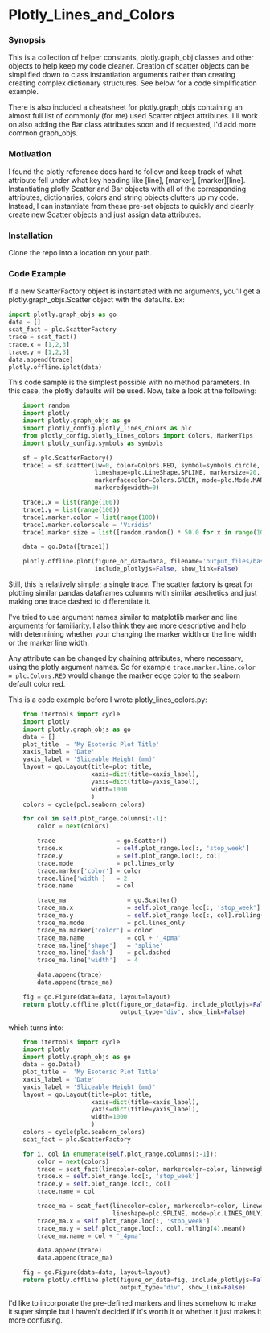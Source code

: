 # Plotly_Lines_and_Colors

### Synopsis
This is a collection of helper constants, plotly.graph_obj classes and other
objects to help keep my code cleaner. Creation of scatter objects can be simplified
down to class instantiation arguments rather than creating creating complex dictionary
structures. See below for a code simplification example.

There is also included a cheatsheet for plotly.graph_objs containing an almost
full list of commonly (for me) used Scatter object attributes. I'll work
on also adding the Bar class attributes soon and if requested, I'd add more
common graph_objs.

### Motivation
I found the plotly reference docs hard to follow and keep track of what attribute
fell under what key heading like [line], [marker], [marker][line].
Instantiating plotly Scatter and Bar objects with all of the corresponding
attributes, dictionaries, colors and string objects clutters up my code.
Instead, I can instantiate from these pre-set objects to quickly and cleanly
create new Scatter objects and just assign data attributes.

### Installation
Clone the repo into a location on your path.

### Code Example
If a new ScatterFactory object is instantiated with no arguments, you'll
get a plotly.graph_objs.Scatter object with the defaults. Ex:

```` Python
import plotly.graph_objs as go
data = []
scat_fact = plc.ScatterFactory
trace = scat_fact()
trace.x = [1,2,3]
trace.y = [1,2,3]
data.append(trace)
plotly.offline.iplot(data)
````
This code sample is the simplest possible with no method parameters. In this case, the plotly defaults will be used.
Now, take a look at the following:
``` Python
    import random
    import plotly
    import plotly.graph_objs as go
    import plotly_config.plotly_lines_colors as plc
    from plotly_config.plotly_lines_colors import Colors, MarkerTips
    import plotly_config.symbols as symbols

    sf = plc.ScatterFactory()
    trace1 = sf.scatter(lw=0, color=Colors.RED, symbol=symbols.circle,
                        lineshape=plc.LineShape.SPLINE, markersize=20,
                        markerfacecolor=Colors.GREEN, mode=plc.Mode.MARKERS_ONLY,
                        markeredgewidth=0)

    trace1.x = list(range(100))
    trace1.y = list(range(100))
    trace1.marker.color = list(range(100))
    trace1.marker.colorscale = 'Viridis'
    trace1.marker.size = list([random.random() * 50.0 for x in range(100)])

    data = go.Data([trace1])

    plotly.offline.plot(figure_or_data=data, filename='output_files/basic-line.html',
                        include_plotlyjs=False, show_link=False)
```
Still, this is relatively simple; a single trace. The scatter factory is great for plotting similar
pandas dataframes columns with similar aesthetics and just making one trace dashed to differentiate it.

I've tried to use argument names similar to matplotlib marker and line arguments for familiarity. I also think
they are more descriptive and help with determining whether your changing the marker width or the line width or
the marker line width.

Any attribute can be changed by chaining attributes, where necessary, using the plotly argument names. So for
example `trace.marker.line.color = plc.Colors.RED` would change the marker edge color to the seaborn default color
red.

This is a code example before I wrote plotly_lines_colors.py:
``` Python
    from itertools import cycle
    import plotly
    import plotly.graph_objs as go
    data = []
    plot_title  = 'My Esoteric Plot Title'
    xaxis_label = 'Date'
    yaxis_label = 'Sliceable Height (mm)'
    layout = go.Layout(title=plot_title,
                       xaxis=dict(title=xaxis_label),
                       yaxis=dict(title=yaxis_label),
                       width=1000
                       )
    colors = cycle(pcl.seaborn_colors)

    for col in self.plot_range.columns[:-1]:
        color = next(colors)

        trace                 = go.Scatter()
        trace.x               = self.plot_range.loc[:, 'stop_week']
        trace.y               = self.plot_range.loc[:, col]
        trace.mode            = pcl.lines_only
        trace.marker['color'] = color
        trace.line['width']   = 2
        trace.name            = col

        trace_ma                 = go.Scatter()
        trace_ma.x               = self.plot_range.loc[:, 'stop_week']
        trace_ma.y               = self.plot_range.loc[:, col].rolling(4).mean()
        trace_ma.mode            = pcl.lines_only
        trace_ma.marker['color'] = color
        trace_ma.name            = col + '_4pma'
        trace_ma.line['shape']   = 'spline'
        trace_ma.line['dash']    = pcl.dashed
        trace_ma.line['width']   = 4

        data.append(trace)
        data.append(trace_ma)

    fig = go.Figure(data=data, layout=layout)
    return plotly.offline.plot(figure_or_data=fig, include_plotlyjs=False,
                               output_type='div', show_link=False)
```
which turns into:
``` Python
    from itertools import cycle
    import plotly
    import plotly.graph_objs as go
    data = go.Data()
    plot_title =  'My Esoteric Plot Title'
    xaxis_label = 'Date'
    yaxis_label = 'Sliceable Height (mm)'
    layout = go.Layout(title=plot_title,
                       xaxis=dict(title=xaxis_label),
                       yaxis=dict(title=yaxis_label),
                       width=1000
                       )
    colors = cycle(plc.seaborn_colors)
    scat_fact = plc.ScatterFactory

    for i, col in enumerate(self.plot_range.columns[:-1]):
        color = next(colors)
        trace = scat_fact(linecolor=color, markercolor=color, lineweight=2, mode=plc.LINES_ONLY)
        trace.x = self.plot_range.loc[:, 'stop_week']
        trace.y = self.plot_range.loc[:, col]
        trace.name = col

        trace_ma = scat_fact(linecolor=color, markercolor=color, lineweight=4, dash=plc.DASHED,
                             lineshape=plc.SPLINE, mode=plc.LINES_ONLY)
        trace_ma.x = self.plot_range.loc[:, 'stop_week']
        trace_ma.y = self.plot_range.loc[:, col].rolling(4).mean()
        trace_ma.name = col + '_4pma'

        data.append(trace)
        data.append(trace_ma)

    fig = go.Figure(data=data, layout=layout)
    return plotly.offline.plot(figure_or_data=fig, include_plotlyjs=False,
                               output_type='div', show_link=False)
```

I'd like to incorporate the pre-defined markers and lines somehow to make it super simple but I haven't decided if it's worth it
or whether it just makes it more confusing.
